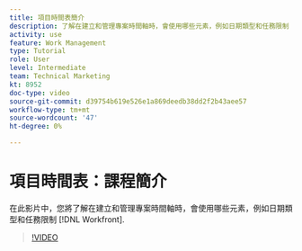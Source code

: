 ```yaml
---
title: 項目時間表簡介
description: 了解在建立和管理專案時間軸時，會使用哪些元素，例如日期類型和任務限制 [!DNL  Workfront].
activity: use
feature: Work Management
type: Tutorial
role: User
level: Intermediate
team: Technical Marketing
kt: 8952
doc-type: video
source-git-commit: d39754b619e526e1a869deedb38dd2f2b43aee57
workflow-type: tm+mt
source-wordcount: '47'
ht-degree: 0%

---
```


# 項目時間表：課程簡介

在此影片中，您將了解在建立和管理專案時間軸時，會使用哪些元素，例如日期類型和任務限制 [!DNL  Workfront].

>[!VIDEO](https://video.tv.adobe.com/v/335212/?quality=12)
